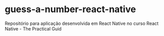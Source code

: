 # guess-a-number-react-native
 Repositório para aplicação desenvolvida em React Native no curso React Native - The Practical Guid

